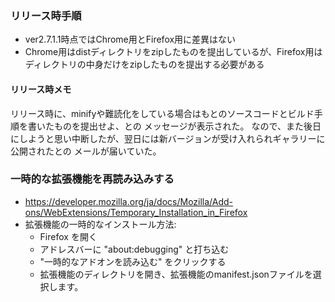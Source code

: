 ### リリース時手順
* ver2.7.1.1時点ではChrome用とFirefox用に差異はない
* Chrome用はdistディレクトリをzipしたものを提出しているが、Firefox用はディレクトリの中身だけをzipしたものを提出する必要がある

#### リリース時メモ
リリース時に、minifyや難読化をしている場合はもとのソースコードとビルド手順を書いたものを提出せよ、との
メッセージが表示された。
なので、また後日にしようと思い中断したが、翌日には新バージョンが受け入れられギャラリーに公開されたとの
メールが届いていた。

### 一時的な拡張機能を再読み込みする
- https://developer.mozilla.org/ja/docs/Mozilla/Add-ons/WebExtensions/Temporary_Installation_in_Firefox
- 拡張機能の一時的なインストール方法:
  - Firefox を開く
  - アドレスバーに "about:debugging" と打ち込む
  - "一時的なアドオンを読み込む" をクリックする
  - 拡張機能のディレクトリを開き、拡張機能のmanifest.jsonファイルを選択します。


